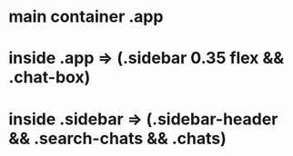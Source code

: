 # main container .app

# inside .app => (.sidebar 0.35 flex && .chat-box)

# inside .sidebar => (.sidebar-header && .search-chats && .chats)
